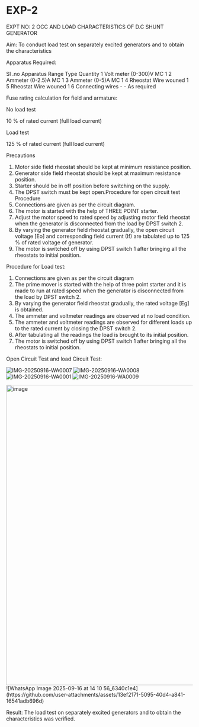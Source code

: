 # EXP-2
EXPT NO: 2 OCC AND LOAD CHARACTERISTICS OF D.C SHUNT GENERATOR

Aim:
To conduct load test on separately excited generators and to obtain the characteristics

Apparatus Required:

Sl .no	Apparatus	Range	Type	Quantity
1	Volt meter	(0-300)V	MC	1
2	Ammeter	(0-2.5)A	MC	1
3	Ammeter	(0-5)A	MC	1
4	Rheostat		Wire wouned	1
5	Rheostat		Wire wouned	1
6	Connecting wires	-	-	As required

Fuse rating calculation for field and armature:

No load test

10 % of rated current (full load current)

Load test

125 % of rated current (full load current)

Precautions

1.   Motor side field rheostat should be kept at minimum resistance position.
2.   Generator side field rheostat should be kept at maximum resistance position.
3.   Starter should be in off position before switching on the supply.
4.   The DPST switch must be kept open.Procedure for open circuit test
Procedure
1.   Connections are given as per the circuit diagram.
2.   The motor is started with the help of THREE POINT starter.
3.   Adjust the motor speed to rated speed by adjusting motor field rheostat when the generator is disconnected from the load by DPST switch 2.
4.   By  varying  the  generator  field  rheostat  gradually,  the  open  circuit  voltage  [Eo]  and corresponding field current (If) are tabulated up to 125 % of rated voltage of generator.
5.   The motor is switched off by using DPST switch 1 after bringing all the rheostats to initial position.

Procedure for Load test:

1.   Connections are given as per the circuit diagram
2.   The prime mover is started with the help of three point starter and it is made to run at rated speed when the generator is disconnected from the load by DPST switch 2.
3.   By varying the generator field rheostat gradually, the rated voltage [Eg] is obtained.
4.   The ammeter and voltmeter readings are observed at no load condition.
5.   The ammeter and voltmeter readings are observed for different loads up to the rated current by closing the DPST switch 2.
6.   After tabulating all the readings the load is brought to its initial position.
7.   The motor is switched off by using DPST switch 1 after bringing all the rheostats to initial position.

Open Circuit Test and load Circuit Test:

 ![IMG-20250916-WA0007](https://github.com/user-attachments/assets/02c106b4-0973-4a32-8baf-6e050b67b717)
![IMG-20250916-WA0008](https://github.com/user-attachments/assets/2ddece5f-0117-457e-bb90-bc2d6ab7832d)
![IMG-20250916-WA0001](https://github.com/user-attachments/assets/ca5e4305-ac65-4d53-8914-6a1bf7ed7f49)
![IMG-20250916-WA0009](https://github.com/user-attachments/assets/4e083d27-9222-4c6a-9697-92d55146d50b)

<img width="1048" height="810" alt="image" src="https://github.com/user-attachments/assets/731b5bd6-ae1c-4b61-bdfd-6e3263288811" />
![WhatsApp Image 2025-09-16 at 14 10 56_6340c1e4](https://github.com/user-attachments/assets/13ef2171-5095-40d4-a841-16541adb696d)


Result:
The load test on separately excited generators and to obtain the characteristics was verified.
